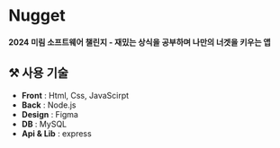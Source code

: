 # Nugget
#### 2024 미림 소프트웨어 챌린지 - 재밌는 상식을 공부하며 나만의 너겟을 키우는 앱

## ⚒️ 사용 기술 
<ul>
  <li><b>Front</b> : Html, Css, JavaScirpt </li>
  <li><b>Back</b> : Node.js </li>
  <li><b>Design</b> : Figma </li>
  <li><b>DB</b> : MySQL </li>
  <li><b>Api & Lib</b> : express </li>
</ul>
